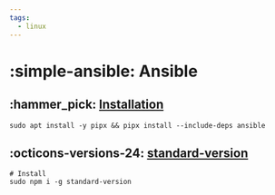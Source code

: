 ```yaml
---
tags:
  - linux
---
```

# :simple-ansible: Ansible

## :hammer_pick: [Installation][1]

```shell
sudo apt install -y pipx && pipx install --include-deps ansible
```

## :octicons-versions-24: [standard-version](https://github.com/conventional-changelog/standard-version)

```shell
# Install
sudo npm i -g standard-version
```

[1]: <https://docs.ansible.com/ansible/latest/installation_guide/intro_installation.html>
